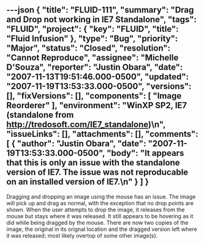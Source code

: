 ---json
{
  "title": "FLUID-111",
  "summary": "Drag and Drop not working in IE7 Standalone",
  "tags": "FLUID",
  "project": {
    "key": "FLUID",
    "title": "Fluid Infusion"
  },
  "type": "Bug",
  "priority": "Major",
  "status": "Closed",
  "resolution": "Cannot Reproduce",
  "assignee": "Michelle D'Souza",
  "reporter": "Justin Obara",
  "date": "2007-11-13T19:51:46.000-0500",
  "updated": "2007-11-19T13:53:33.000-0500",
  "versions": [],
  "fixVersions": [],
  "components": [
    "Image Reorderer"
  ],
  "environment": "WinXP SP2, IE7 (standalone from <http://tredosoft.com/IE7_standalone>)\n",
  "issueLinks": [],
  "attachments": [],
  "comments": [
    {
      "author": "Justin Obara",
      "date": "2007-11-19T13:53:33.000-0500",
      "body": "It appears that this is only an issue with the standalone version of IE7. The issue was not reproducable on an installed version of IE7.\n"
    }
  ]
}
---
Dragging and dropping an image using the mouse has an issue. The image will pick up and drag as normal, with the exception that no drop points are shown. When the user attempts to drop the image, it releases from the mouse but stays where it was released. It still appears to be hovering as it did while being dragged by the mouse. There are now two copies of the image, the original in its orignal location and the dragged version left where it was released; most likely overtop of some other image(s).

        